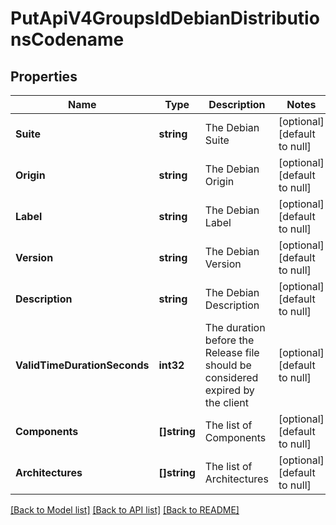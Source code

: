 # PutApiV4GroupsIdDebianDistributionsCodename

## Properties
Name | Type | Description | Notes
------------ | ------------- | ------------- | -------------
**Suite** | **string** | The Debian Suite | [optional] [default to null]
**Origin** | **string** | The Debian Origin | [optional] [default to null]
**Label** | **string** | The Debian Label | [optional] [default to null]
**Version** | **string** | The Debian Version | [optional] [default to null]
**Description** | **string** | The Debian Description | [optional] [default to null]
**ValidTimeDurationSeconds** | **int32** | The duration before the Release file should be considered expired by the client | [optional] [default to null]
**Components** | **[]string** | The list of Components | [optional] [default to null]
**Architectures** | **[]string** | The list of Architectures | [optional] [default to null]

[[Back to Model list]](../README.md#documentation-for-models) [[Back to API list]](../README.md#documentation-for-api-endpoints) [[Back to README]](../README.md)


